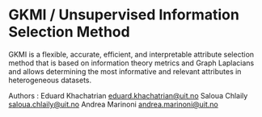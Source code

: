 # GKMI / Unsupervised Information Selection Method

GKMI is a flexible, accurate, efficient, and interpretable attribute selection method 
that is based on information theory metrics and Graph Laplacians and allows determining 
the most informative and relevant attributes in heterogeneous datasets. 

Authors :  Eduard Khachatrian    <eduard.khachatrian@uit.no>
           Saloua Chlaily        <saloua.chlaily@uit.no> 
           Andrea Marinoni       <andrea.marinoni@uit.no>
